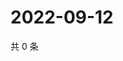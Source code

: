 # 2022-09-12

共 0 条

<!-- BEGIN WEIBO -->
<!-- 最后更新时间 Mon Sep 12 2022 22:15:21 GMT+0800 (China Standard Time) -->

<!-- END WEIBO -->
